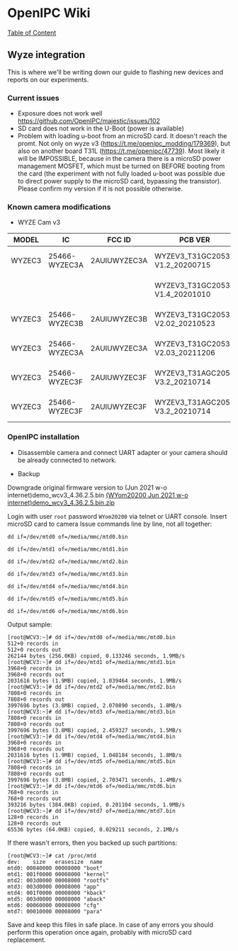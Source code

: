# OpenIPC Wiki
[Table of Content](../index.md)

Wyze integration
----------------

This is where we'll be writing down our guide to flashing new devices and reports on our experiments.

### Current issues

* Exposure does not work well https://github.com/OpenIPC/majestic/issues/102
* SD card does not work in the U-Boot (power is available)
* Problem with loading u-boot from an microSD card. It doesn't reach the promt. Not only on wyze v3 (https://t.me/openipc_modding/179369), but also on another board T31L (https://t.me/openipc/47739). Most likely it will be IMPOSSIBLE, because in the camera there is a microSD power management MOSFET, which must be turned on BEFORE booting from the card (the experiment with not fully loaded u-boot was possible due to direct power supply to the microSD card, bypassing the transistor). Please confirm my version if it is not possible otherwise.

### Known camera modifications
* WYZE Cam v3

| MODEL | IC | FCC ID | PCB VER | SoC | WIFI | NOTES |
| --- | --- | --- | --- | --- | --- | --- |
| WYZEC3 | 25466-WYZEC3A | 2AUIUWYZEC3A | WYZEV3_T31GC2053 V1.2_20200715 | T31X | SDIO: Realtek 8189FTV | MAC: 7C:78:B2:99:6E:BA https://youtu.be/jm4wze_HY78 |
|  |  |  | WYZEV3_T31GC2053 V1.4_20201010 | T31 | SDIO: Realtek 8189FTV | MAC: 7C:78:B2:69:95:C9 https://youtu.be/t7Nzo-KXTH0 |
| WYZEC3 | 25466-WYZEC3B | 2AUIUWYZEC3B | WYZEV3_T31GC2053 V2.02_20210523 | T31ZX | SDIO: Realtek 8189FTV | https://t.me/openipc/38728 https://t.me/openipc/38753 |
| WYZEC3 | 25466-WYZEC3A | 2AUIUWYZEC3A | WYZEV3_T31GC2053 V2.03_20211206 | T31X | SDIO: AltoBeam 6031 | https://t.me/openipc/45444 https://t.me/openipc/48942|
| WYZEC3 | 25466-WYZEC3F | 2AUIUWYZEC3F | WYZEV3_T31AGC2053 V3.2_20210714 | T31A BGA | SDIO: AltoBeam 6031 | https://t.me/openipc/43299 https://t.me/openipc/38755 https://t.me/openipc/38757 |
| WYZEC3 | 25466-WYZEC3F | 2AUIUWYZEC3F | WYZEV3_T31AGC2053 V3.2_20210714 | T31A BGA | SDIO: AltoBeam 6031 | MAC:D0:3F:27:4F:23:19 https://youtu.be/VkqX9yg0odU |

### OpenIPC installation
* Disassemble camera and connect UART adapter
  or your camera should be already connected to network.

* Backup

Downgrade original firmware version to (Jun 2021 w-o internet)demo_wcv3_4.36.2.5.bin 
[(WYom20200 Jun 2021 w-o internet)demo_wcv3_4.36.2.5.bin.zip](https://github.com/OpenIPC/wiki/files/10755387/WYom20200.Jun.2021.w-o.internet.demo_wcv3_4.36.2.5.bin.zip)

Login with user `root` password `WYom20200` via telnet or UART console.
Insert microSD card to camera
Issue commands line by line, not all together:

`dd if=/dev/mtd0 of=/media/mmc/mtd0.bin`

`dd if=/dev/mtd1 of=/media/mmc/mtd1.bin`

`dd if=/dev/mtd2 of=/media/mmc/mtd2.bin`

`dd if=/dev/mtd3 of=/media/mmc/mtd3.bin`

`dd if=/dev/mtd4 of=/media/mmc/mtd4.bin`

`dd if=/dev/mtd5 of=/media/mmc/mtd5.bin`

`dd if=/dev/mtd6 of=/media/mmc/mtd6.bin`


Output sample:
```
[root@WCV3:~]# dd if=/dev/mtd0 of=/media/mmc/mtd0.bin
512+0 records in
512+0 records out
262144 bytes (256.0KB) copied, 0.133246 seconds, 1.9MB/s
[root@WCV3:~]# dd if=/dev/mtd1 of=/media/mmc/mtd1.bin
3968+0 records in
3968+0 records out
2031616 bytes (1.9MB) copied, 1.039464 seconds, 1.9MB/s
[root@WCV3:~]# dd if=/dev/mtd2 of=/media/mmc/mtd2.bin
7808+0 records in
7808+0 records out
3997696 bytes (3.8MB) copied, 2.070890 seconds, 1.8MB/s
[root@WCV3:~]# dd if=/dev/mtd3 of=/media/mmc/mtd3.bin
7808+0 records in
7808+0 records out
3997696 bytes (3.8MB) copied, 2.459327 seconds, 1.5MB/s
[root@WCV3:~]# dd if=/dev/mtd4 of=/media/mmc/mtd4.bin
3968+0 records in
3968+0 records out
2031616 bytes (1.9MB) copied, 1.048184 seconds, 1.8MB/s
[root@WCV3:~]# dd if=/dev/mtd5 of=/media/mmc/mtd5.bin
7808+0 records in
7808+0 records out
3997696 bytes (3.8MB) copied, 2.703471 seconds, 1.4MB/s
[root@WCV3:~]# dd if=/dev/mtd6 of=/media/mmc/mtd6.bin
768+0 records in
768+0 records out
393216 bytes (384.0KB) copied, 0.201104 seconds, 1.9MB/s
[root@WCV3:~]# dd if=/dev/mtd7 of=/media/mmc/mtd7.bin
128+0 records in
128+0 records out
65536 bytes (64.0KB) copied, 0.029211 seconds, 2.1MB/s
```
If there wasn't errors, then you backed up such partitions:
```
[root@WCV3:~]# cat /proc/mtd 
dev:    size   erasesize  name
mtd0: 00040000 00008000 "boot"
mtd1: 001f0000 00008000 "kernel"
mtd2: 003d0000 00008000 "rootfs"
mtd3: 003d0000 00008000 "app"
mtd4: 001f0000 00008000 "kback"
mtd5: 003d0000 00008000 "aback"
mtd6: 00060000 00008000 "cfg"
mtd7: 00010000 00008000 "para"
```
Save and keep this files in safe place.
In case of any errors you should perform this operation once again, probably with microSD card replacement.
